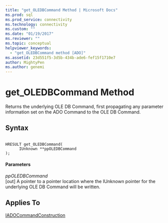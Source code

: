 ```yaml
---
title: "get_OLEDBCommand Method | Microsoft Docs"
ms.prod: sql
ms.prod_service: connectivity
ms.technology: connectivity
ms.custom: ""
ms.date: "01/19/2017"
ms.reviewer: ""
ms.topic: conceptual
helpviewer_keywords: 
  - "get_OLEDBCommand method [ADO]"
ms.assetid: 23d551f5-3d5b-434b-ade6-fef15f1710e7
author: MightyPen
ms.author: genemi
---
```

# get_OLEDBCommand Method
Returns the underlying OLE DB Command, first propagating any parameter information set on the ADO Command to the OLE DB Command.  
  
## Syntax  
  
```  
  
HRESULT get_OLEDBCommand(  
      IUnknown **ppOLEDBCommand  
);  
```  
  
#### Parameters  
 *ppOLEDBCommand*  
 [out] A pointer to a pointer location where the IUnknown pointer for the underlying OLE DB Command will be written.  
  
## Applies To  
 [IADOCommandConstruction](https://msdn.microsoft.com/d8e54333-00eb-4b72-bf4a-ca92c7ca5f86)
